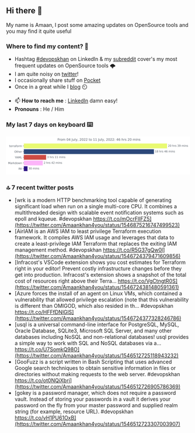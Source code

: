 <!--- [![Hits](https://hits.seeyoufarm.com/api/count/incr/badge.svg?url=https%3A%2F%2Fgithub.com%2Fakhan4u%2Fhit-counter&count_bg=%2379C83D&title_bg=%23555555&icon=&icon_color=%23E7E7E7&title=visits&edge_flat=false)](https://hits.seeyoufarm.com) --->

## Hi there 👋

My name is Amaan, I post some amazing updates on OpenSource tools and you may find it quite useful

### Where to find my content? 🤔

* Hashtag [#devopskhan](https://www.linkedin.com/feed/hashtag/devopskhan/) on LinkedIn & my [subreddit](https://www.reddit.com/r/devopskhan/) cover's my most frequent updates on OpenSource tools 🌩️
* I am quite noisy on [twitter](https://twitter.com/Amaankhan4you)!
* I occasionally share stuff on [Pocket](https://getpocket.com/@ej6g8d1dp2829A16a9Tf5d4T6bAMp3d8791rejDe86yem3bm4e14ex4fT4dluk29)
* Once in a great while I [blog](https://linuxparrot.com/) ⏲️


- 📫 **How to reach me** : [LinkedIn](https://www.linkedin.com/in/amaan-khan-linux-ninja) damn easy!
- **Pronouns** : He / Him

### My last 7 days on keyboard ⌨️

<img src="https://github.com/akhan4u/akhan4u/blob/main/images/stat.svg" alt="Amaan's Wakatime Activity!"/>

### 🔝 7 recent twitter posts
<!-- DEVDOJO:START -->
- [wrk is a modern HTTP benchmarking tool capable of generating significant load when run on a single multi-core CPU. It combines a multithreaded design with scalable event notification systems such as epoll and kqueue. #devopskhan https://t.co/mOcrFlIFZ5](https://twitter.com/Amaankhan4you/status/1546875216747499523)
- [AirIAM is an AWS IAM to least privilege Terraform execution framework. It compiles AWS IAM usage and leverages that data to create a least-privilege IAM Terraform that replaces the exiting IAM management method. #devopskhan https://t.co/R5G37gQw0l](https://twitter.com/Amaankhan4you/status/1546724379471609856)
- [Infracost&#39;s VSCode extension shows you cost estimates for Terraform right in your editor! Prevent costly infrastructure changes before they get into production. Infracost&#39;s extension shows a snapshot of the total cost of resources right above their Terra… https://t.co/VgCtngtR0S](https://twitter.com/Amaankhan4you/status/1546724381480591361)
- [Azure forces the install of an agent on Linux VMs, which contained a vulnerability that allowed privilege escalation &lpar;note that this vulnerability is different than OMIGOD, which also resided in th... #devopskhan https://t.co/HFFfDNlGlS](https://twitter.com/Amaankhan4you/status/1546724377328246786)
- [usql is a universal command-line interface for PostgreSQL, MySQL, Oracle Database, SQLite3, Microsoft SQL Server, and many other databases including NoSQL and non-relational databases! usql provides a simple way to work with SQL and NoSQL databases via a… https://t.co/U7SomkQ98O](https://twitter.com/Amaankhan4you/status/1546512725118943232)
- [GooFuzz is a script written in Bash Scripting that uses advanced Google search techniques to obtain sensitive information in files or directories without making requests to the web server. #devopskhan https://t.co/ot0NQiXbrj](https://twitter.com/Amaankhan4you/status/1546512726905786369)
- [gokey is a password manager, which does not require a password vault. Instead of storing your passwords in a vault it derives your password on the fly from your master password and supplied realm string &lpar;for example, resource URL&rpar;. #devopskhan https://t.co/vH1PU61OxB](https://twitter.com/Amaankhan4you/status/1546512723307003907)
<!-- DEVDOJO:END -->

<!-- ![Amaan's GitHub stats](https://github-readme-stats.vercel.app/api?username=akhan4u&count_private=true&show_icons=true&hide=contribs) -->

